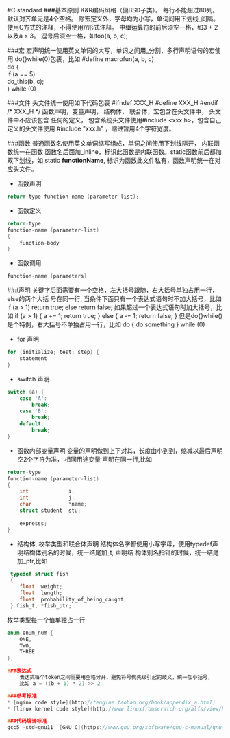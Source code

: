 #C standard
###基本原则
    K&R编码风格（偏BSD子类）。
    每行不能超过80列。
    默认对齐单元是4个空格。
    除宏定义外，字母均为小写，单词间用下划线_间隔。
    使用C方式的注释，不得使用//形式注释。
    中缀运算符的前后须空一格，如3 + 2以及a > 3。
    逗号后须空一格，如foo(a, b, c);

###宏
	宏声明统一使用英文单词的大写，单词之间用_分割，多行声明语句的宏使用
    do{}while(0)包裹，比如
    #define macrofun(a, b, c) 			\
		do {					\
			if (a == 5)			\
				do_this(b, c);		\
		} while (0)

###文件
	头文件统一使用如下代码包裹
    #ifndef XXX_H
    #define XXX_H
    #endif /* XXX_H */
    函数声明，变量声明， 结构体， 联合体，宏包含在头文件中， 头文件中不应该包含
    任何的定义， 包含系统头文件使用#include <xxx.h>，包含自己定义的头文件使用
    #include "xxx.h" ，缩进暂用4个字符宽度。
    
###函数
	普通函数名使用英文单词缩写组成，单词之间使用下划线隔开， 内联函数统一在函数
    函数名后面加_inline，标识此函数是内联函数。static函数前后都加双下划线，如
    static __functionName__, 标识为函数此文件私有，函数声明统一在对应头文件。

* 函数声明
```c
return-type function-name (parameter-list);
```

* 函数定义
```c
return-type
function-name (parameter-list)
{
    function-body
}
```

* 函数调用
```c
function-name (parameters)
```

###声明
	关键字后面需要有一个空格，左大括号跟随，右大括号单独占用一行，else的两个大括
    号在同一行, 当条件下面只有一个表达式语句时不加大括号，比如
    if (a > 1)
    	return true;
    else
    	return false;
    如果超过一个表达式语句时加大括号，比如
    if (a > 1) {
    	a += 1;
        return true;
    } else {
    	a -= 1;
        return false;
    }
    但是do{}while()是个特例，右大括号不单独占用一行，比如
    do {
        do something
    } while (0)

* for 声明
```c
for (initialize; test; step) {
	statement
}
```

* switch 声明
```c
switch (a) {
	case 'A':
    	break;
    case 'B':
    	break;
    default:
    	break;
}
```

* 函数内部变量声明
变量的声明做到上下对其，长度由小到到，缩减以最后声明空2个字符为准， 相同用途变量
声明在同一行,比如
```c
return-type
function-name (parameter-list)
{
	int             i;
    int             j;
    char            *name;
    struct student  stu;
    
    expresss;
}
```

* 结构体, 枚举类型和联合体声明
结构体名字都使用小写字母，使用typedef声明结构体别名的时候，统一结尾加_t, 声明结
构体别名指针的时候，统一结尾加_ptr,比如
```c
 typedef struct fish
 {
	float  weight;
	float  length;
	float  probability_of_being_caught;
 } fish_t, *fish_ptr;
```
枚举类型每一个值单独占一行
```c
enum enum_num {
    ONE,
    TWO,
    THREE
};

###表达式
	表达式每个token之间需要用空格分开，避免符号优先级引起的歧义，统一加小括号，
    比如 a = ((b + 1) * 2) >> 2

###参考标准
* [nginx code style](http://tengine.taobao.org/book/appendix_a.html)
* [linux kernel code style](http://www.linuxfromscratch.org/alfs/view/hacker/part2/hacker/coding-style.html)

###代码编译标准
gcc5 -std=gnu11  [GNU C](https://www.gnu.org/software/gnu-c-manual/gnu-c-manual.html)
